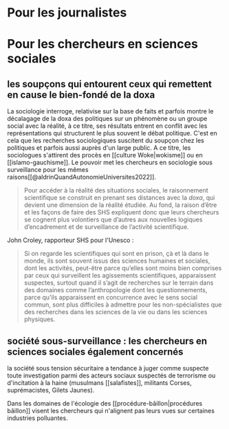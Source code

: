 

# Pour les journalistes



# Pour les chercheurs en sciences sociales

## les soupçons qui entourent ceux qui remettent en cause le bien-fondé de la doxa

La sociologie interroge, relativise sur la base de faits et parfois montre le décalagage de la doxa des politiques sur un phénomène ou un groupe social avec la réalité, à ce titre, ses résultats entrent en conflit avec les représentations qui structurent le plus souvent le débat politique. C'est en cela que les recherches sociologiques suscitent du soupçon chez les politiques et parfois aussi auprès d'un large public. 
A ce titre, les sociologues s'attirent des procès en [[culture Woke|wokisme]] ou en [[islamo-gauchisme]]. Le pouvoir met les chercheurs en sociologie sous surveillance pour les mêmes raisons[[@aldrinQuandAutonomieUniversites2022]].

>Pour accéder à la réalité des situations sociales, le raisonnement scientifique se construit en prenant ses distances avec la _doxa_, qui devient une dimension de la réalité étudiée. Au fond, la raison d’être et les façons de faire des SHS expliquent donc que leurs chercheurs se cognent plus volontiers que d’autres aux nouvelles logiques d’encadrement et de surveillance de l’activité scientifique.

John Croley, rapporteur SHS pour l'Unesco : 

> Si on regarde les scientifiques qui sont en prison, çà et là dans le monde, ils sont souvent issus des sciences humaines et sociales, dont les activités, peut-être parce qu’elles sont moins bien comprises par ceux qui surveillent les agissements scientifiques, apparaissent suspectes, surtout quand il s’agit de recherches sur le terrain dans des domaines comme l’anthropologie dont les questionnements, parce qu’ils apparaissent en concurrence avec le sens social commun, sont plus difficiles à admettre pour les non-spécialistes que des recherches dans les sciences de la vie ou dans les sciences physiques.

## société sous-surveillance : les chercheurs en sciences sociales également concernés

la société sous tension sécuritaire a tendance à juger comme suspecte toute investigation parmi des acteurs sociaux suspectés de terrorisme ou d'incitation à la haine (musulmans [[salafistes]], militants Corses, suprémacistes, Gilets Jaunes). 

Dans les domaines de l'écologie des [[procédure-bâillon|procédures bâillon]] visent les chercheurs qui n'alignent pas leurs vues sur certaines industries polluantes. 
